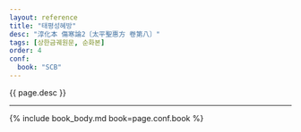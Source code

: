 ```yaml
---
layout: reference
title: "태평성혜방"
desc: "淳化本 傷寒論2〔太平聖惠方 卷第八〕"
tags: [상한금궤원문, 순화본]
order: 4
conf:
  book: "SCB"
---
```


{{ page.desc }}

***

{% include book_body.md book=page.conf.book %}
